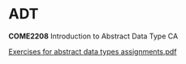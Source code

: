 # ADT

__COME2208__ Introduction to Abstract Data Type CA

[Exercises for abstract data types assignments.pdf](https://github.com/learode/adt/files/8931727/Exercises.for.abstract.data.types.assignments.pdf)
